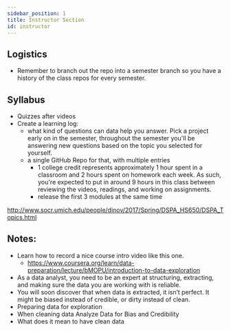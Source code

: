 ```yaml
---
sidebar_position: 1
title: Instructor Section
id: instructor
---
```


## Logistics
- Remember to branch out the repo into a semester branch so you have a history of the class repos for every semester.
## Syllabus
- Quizzes after videos
- Create a learning log:
  - what kind of questions can data help you answer. Pick a project early on in the semester, throughout the semester you'll be answering new questions based on the topic you selected for yourself. 
  - a single GitHub Repo for that, with multiple entries
	- 1 college credit represents approximately 1 hour spent in a classroom and 2 hours spent on homework each week. As such, you're expected to put in around 9 hours in this class between reviewing the videos, readings, and working on assignments.
	- release the first 3 modules at the same time


http://www.socr.umich.edu/people/dinov/2017/Spring/DSPA_HS650/DSPA_Topics.html

## Notes:
- Learn how to record a nice course intro video like this one.
  - https://www.coursera.org/learn/data-preparation/lecture/bMOPU/introduction-to-data-exploration
- As a data analyst, you need to be an expert at structuring, extracting, and making sure the data you are working with is reliable.
- You will soon discover that when data is extracted, it isn’t perfect. It might be biased instead of credible, or dirty instead of clean.
- Preparing data for exploration
- When cleaning data Analyze Data for Bias and Credibility
- What does it mean to have clean data

